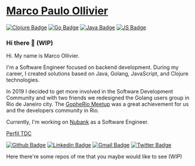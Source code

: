 # [Marco Paulo Ollivier](https://ollivier.com.br)

[![Clojure Badge](https://img.shields.io/badge/-Clojure-5881D8?style=flat-square&logo=clojure&logoColor=white "Clojure Badge")](https://github.com/marcopollivier/whoamiclojure)
[![Go Badge](https://img.shields.io/badge/-Go-00ADD8?style=flat-square&logo=go&logoColor=white "Golang Badge")](https://github.com/marcopollivier/whoamigo)
[![Java Badge](http://img.shields.io/badge/-Java-007396?style=flat-square&logo=java&logoColor=white "Java Badge")](https://github.com/marcopollivier/whoamivertx)
[![JS Badge](http://img.shields.io/badge/-JavaScript-F7DF1E?style=flat-square&logo=JavaScript&logoColor=white "JS Badge")](https://github.com/marcopollivier/whoaminode)

### Hi there 👋 (WIP)

Hi. My name is Marco Ollivier. 

I'm a Software Engineer focused on backend development. During my career, I created solutions based on Java, Golang, JavaScript, and Clojure technologies.

In 2019 I decided to get more involved in the Software Development Community and with two friends we redesigned the Golang users group in Rio de Janeiro city. 
The [GopheRio Meetup](https://www.meetup.com/GopheRio/) was a great achievement for us and the developers community in Rio.

Currently, I'm working on [Nubank](https://www.nubank.com.br) as a Software Engineer. 

[Perfil TDC](https://thedevconf.com/palestrante/marco-ollivier) 

[![Github Badge](https://img.shields.io/badge/-Github-000?style=flat-square&logo=Github&logoColor=white&link=https://github.com/marcopollivier)](https://github.com/marcopollivier)
[![Linkedin Badge](https://img.shields.io/badge/-LinkedIn-blue?style=flat-square&logo=Linkedin&logoColor=white&link=https://www.linkedin.com/in/marcopollivier/)](https://www.linkedin.com/in/marcopollivier/)
[![Gmail Badge](https://img.shields.io/badge/-Gmail-c14438?style=flat-square&logo=Gmail&logoColor=white&link=mailto:mollivier.dev@gmail.com)](mailto:mollivier.dev@gmail.com/)
[![Twitter Badge](https://img.shields.io/badge/-Twitter-1DA1F2?style=flat-square&logo=Twitter&logoColor=white&link=https://twitter.com/marcopollivier)](https://twitter.com/marcopollivier)

Here there're some repos of me that you maybe would like to see
(WIP)



<!--
**marcopollivier/marcopollivier** is a ✨ _special_ ✨ repository because its `README.md` (this file) appears on your GitHub profile.

Here are some ideas to get you started:

- 🔭 I’m currently working on ...
- 🌱 I’m currently learning ...
- 👯 I’m looking to collaborate on ...
- 🤔 I’m looking for help with ...
- 💬 Ask me about ...
- 📫 How to reach me: ...
- 😄 Pronouns: ...
- ⚡ Fun fact: ...


https://shields.io/category/social
https://simpleicons.org/

-->
